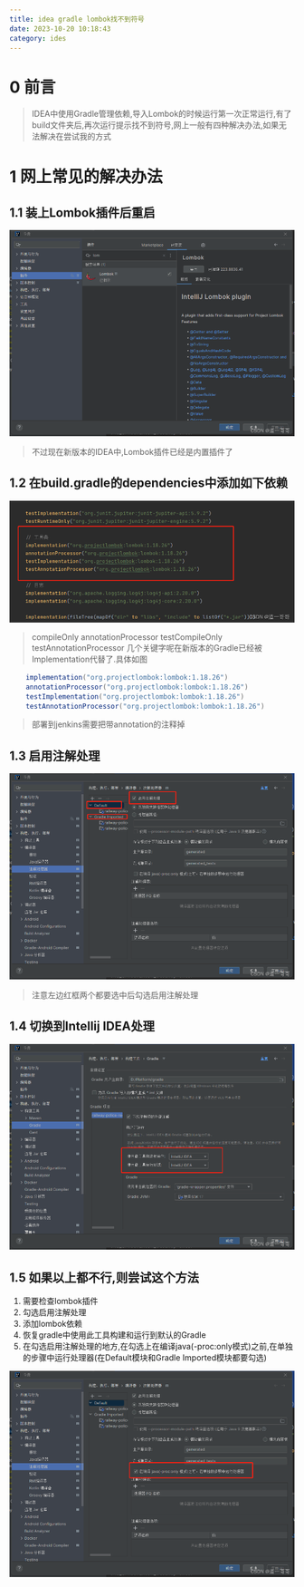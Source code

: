 ```yaml
---
title: idea gradle lombok找不到符号
date: 2023-10-20 10:18:43
category: ides
---
```


# 0 前言
> IDEA中使用Gradle管理依赖,导入Lombok的时候运行第一次正常运行,有了build文件夹后,再次运行提示找不到符号,网上一般有四种解决办法,如果无法解决在尝试我的方式

# 1 网上常见的解决办法
## 1.1 装上Lombok插件后重启
![在这里插入图片描述](/images/blog/ides/b-1-1.png)
> 不过现在新版本的IDEA中,Lombok插件已经是内置插件了

## 1.2 在build.gradle的dependencies中添加如下依赖
![在这里插入图片描述](/images/blog/ides/b-1-2.png)
> compileOnly annotationProcessor  testCompileOnly  testAnnotationProcessor 几个关键字呢在新版本的Gradle已经被Implementation代替了.具体如图

```java
    implementation("org.projectlombok:lombok:1.18.26")
    annotationProcessor("org.projectlombok:lombok:1.18.26")
    testImplementation("org.projectlombok:lombok:1.18.26")
    testAnnotationProcessor("org.projectlombok:lombok:1.18.26")
```
> 部署到jenkins需要把带annotation的注释掉
## 1.3 启用注解处理


![b-1-1.png](/images/blog/ides/b-1-3.png)
> 注意左边红框两个都要选中后勾选启用注解处理

## 1.4 切换到Intellij IDEA处理
![在这里插入图片描述](/images/blog/ides/b-1-4.png)


## 1.5 如果以上都不行,则尝试这个方法

1. 需要检查lombok插件
2. 勾选启用注解处理
3. 添加lombok依赖
4. 恢复gradle中使用此工具构建和运行到默认的Gradle
5. 在勾选启用注解处理的地方,在勾选上在编译java(-proc:only模式)之前,在单独的步骤中运行处理器(在Default模块和Gradle Imported模块都要勾选)

![在这里插入图片描述](/images/blog/ides/b-1-5.png)
